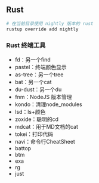 ## Rust

```sh
# 在当前目录使用 nightly 版本的 rust
rustup override add nightly
```

### Rust 终端工具

- fd：另一个find
- pastel：终端颜色显示
- as-tree：另一个tree
- bat：另一个cat
- du-dust：另一个du
- fnm：NodeJS 版本管理
- kondo：清理node_modules
- lsd：ls+颜色
- zoxide：聪明的cd
- mdcat：用于MD文档的cat
- tokei：打印代码
- navi：命令行CheatSheet
- battop
- btm
- exa
- rg
- just
